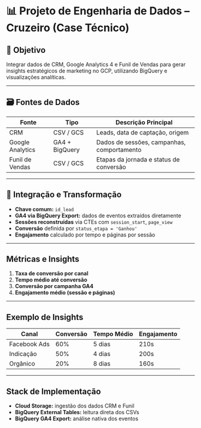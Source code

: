 # 📊 Projeto de Engenharia de Dados – Cruzeiro (Case Técnico)

## 🎯 Objetivo
Integrar dados de CRM, Google Analytics 4 e Funil de Vendas para gerar insights estratégicos de marketing no GCP, utilizando BigQuery e visualizações analíticas.

---

## 🗃️ Fontes de Dados

| Fonte            | Tipo           | Descrição Principal                           |
|------------------|----------------|-----------------------------------------------|
| CRM              | CSV / GCS      | Leads, data de captação, origem               |
| Google Analytics | GA4 + BigQuery | Dados de sessões, campanhas, comportamento     |
| Funil de Vendas  | CSV / GCS      | Etapas da jornada e status de conversão       |

---

## 🔄 Integração e Transformação

- **Chave comum:** `id_lead`
- **GA4 via BigQuery Export:** dados de eventos extraídos diretamente
- **Sessões reconstruídas** via CTEs com `session_start`, `page_view`
- **Conversão** definida por `status_etapa = 'Ganhou'`
- **Engajamento** calculado por tempo e páginas por sessão

---

## Métricas e Insights

1. **Taxa de conversão por canal**
2. **Tempo médio até conversão**
3. **Conversão por campanha GA4**
4. **Engajamento médio (sessão e páginas)**

---

## Exemplo de Insights

| Canal          | Conversão | Tempo Médio | Engajamento |
|----------------|-----------|-------------|-------------|
| Facebook Ads   | 60%       | 5 dias      | 210s        |
| Indicação      | 50%       | 4 dias      | 200s        |
| Orgânico       | 20%       | 8 dias      | 160s        |

---

## Stack de Implementação

- **Cloud Storage:** ingestão dos dados CRM e Funil
- **BigQuery External Tables:** leitura direta dos CSVs
- **BigQuery GA4 Export:** análise nativa dos eventos

